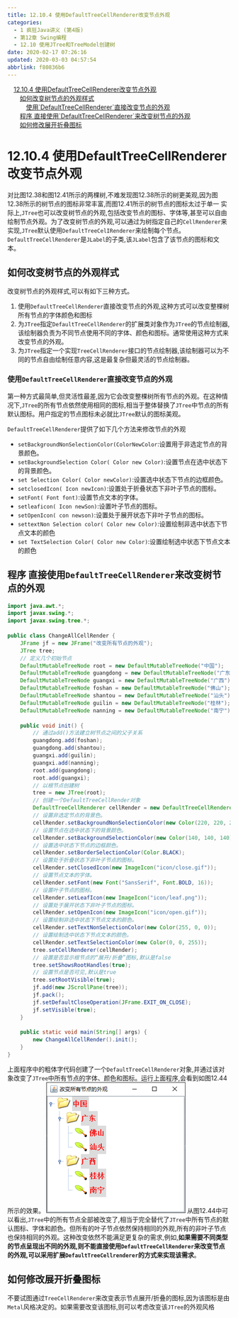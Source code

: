 ```yaml
---
title: 12.10.4 使用DefaultTreeCellRenderer改变节点外观
categories: 
  - 1 疯狂Java讲义 (第4版)
  - 第12章 Swing编程
  - 12.10 使用JTree和TreeModel创建树
date: 2020-02-17 07:26:16
updated: 2020-03-03 04:57:54
abbrlink: f80836b6
---
```

<div id='my_toc'><a href="/JavaReadingNotes/f80836b6/#12-10-4-使用DefaultTreeCellRenderer改变节点外观" class="header_1">12.10.4 使用DefaultTreeCellRenderer改变节点外观</a>&nbsp;<br><a href="/JavaReadingNotes/f80836b6/#如何改变树节点的外观样式" class="header_2">如何改变树节点的外观样式</a>&nbsp;<br><a href="/JavaReadingNotes/f80836b6/#使用-DefaultTreeCellRenderer-直接改变节点的外观" class="header_3">使用`DefaultTreeCellRenderer`直接改变节点的外观</a>&nbsp;<br><a href="/JavaReadingNotes/f80836b6/#程序-直接使用-DefaultTreeCellRenderer-来改变树节点的外观" class="header_2">程序 直接使用`DefaultTreeCellRenderer`来改变树节点的外观</a>&nbsp;<br><a href="/JavaReadingNotes/f80836b6/#如何修改展开折叠图标" class="header_2">如何修改展开折叠图标</a>&nbsp;<br></div>
<style>.header_1{margin-left: 1em;}.header_2{margin-left: 2em;}.header_3{margin-left: 3em;}.header_4{margin-left: 4em;}.header_5{margin-left: 5em;}.header_6{margin-left: 6em;}</style>
<!--more-->
<script>if (navigator.platform.search('arm')==-1){document.getElementById('my_toc').style.display = 'none';}var e,p = document.getElementsByTagName('p');while (p.length>0) {e = p[0];e.parentElement.removeChild(e);}</script>

<!--end-->
# 12.10.4 使用DefaultTreeCellRenderer改变节点外观
对比图12.38和图12.41所示的两棵树,不难发现图12.38所示的树更美观,因为图12.38所示的树节点的图标非常丰富,而图12.41所示的树节点的图标太过于单一
实际上,`JTree`也可以改变树节点的外观,包括改变节点的图标、字体等,甚至可以自由绘制节点外观。为了改变树节点的外观,可以通过为树指定自己的`CellRenderer`来实现,`JTree`默认使用`DefaultTreeCelIRenderer`来绘制每个节点。`DefaultTreeCellRenderer`是`JLabel`的子类,该`JLabel`包含了该节点的图标和文本。

## 如何改变树节点的外观样式
改变树节点的外观样式,可以有如下三种方式。
1. 使用`DefaultTreeCellRenderer`直接改变节点的外观,这种方式可以改变整棵树所有节点的字体颜色和图标
2. 为`JTree`指定`DefaultTreeCellRenderer`的扩展类对象作为`JTree`的节点绘制器,该绘制器负责为不同节点使用不同的字体、颜色和图标。通常使用这种方式来改变节点的外观。
3. 为`JTree`指定一个实现`TreeCellRenderer`接口的节点绘制器,该绘制器可以为不同的节点自由绘制任意内容,这是最复杂但最灵活的节点绘制器。

### 使用`DefaultTreeCellRenderer`直接改变节点的外观
第一种方式最简单,但灵活性最差,因为它会改变整棵树所有节点的外观。在这种情况下,`JTree`的所有节点依然使用相同的图标,相当于整体替换了`JTree`中节点的所有默认图标。用户指定的节点图标未必就比`JTree`默认的图标美观。

`DefaultTreeCellRenderer`提供了如下几个方法来修改节点的外观

- `setBackgroundNonSelectionColor(ColorNewColor`:设置用于非选定节点的背景颜色。
- `setBackgroundSelection Color( Color new Color)`:设置节点在选中状态下的背景颜色。
- `set Selection Color( Color newColor)`:设置选中状态下节点的边框颜色。
- `setclosedIcon( Icon newIcon)`:设置处于折叠状态下非叶子节点的图标。
- `setFont( Font font)`:设置节点文本的字体。
- `setleaficon( Icon newSon)`:设置叶子节点的图标。
- `setOpenIcon( con newson)`:设置处于展开状态下非叶子节点的图标。
- `settextNon Selection color( Color new Color)`:设置绘制非选中状态下节点文本的颜色
- `set TextSelection Color( Color new Color)`:设置绘制选中状态下节点文本的颜色

## 程序 直接使用`DefaultTreeCellRenderer`来改变树节点的外观
```java
import java.awt.*;
import javax.swing.*;
import javax.swing.tree.*;

public class ChangeAllCellRender {
    JFrame jf = new JFrame("改变所有节点的外观");
    JTree tree;
    // 定义几个初始节点
    DefaultMutableTreeNode root = new DefaultMutableTreeNode("中国");
    DefaultMutableTreeNode guangdong = new DefaultMutableTreeNode("广东");
    DefaultMutableTreeNode guangxi = new DefaultMutableTreeNode("广西");
    DefaultMutableTreeNode foshan = new DefaultMutableTreeNode("佛山");
    DefaultMutableTreeNode shantou = new DefaultMutableTreeNode("汕头");
    DefaultMutableTreeNode guilin = new DefaultMutableTreeNode("桂林");
    DefaultMutableTreeNode nanning = new DefaultMutableTreeNode("南宁");

    public void init() {
        // 通过add()方法建立树节点之间的父子关系
        guangdong.add(foshan);
        guangdong.add(shantou);
        guangxi.add(guilin);
        guangxi.add(nanning);
        root.add(guangdong);
        root.add(guangxi);
        // 以根节点创建树
        tree = new JTree(root);
        // 创建一个DefaultTreeCellRender对象
        DefaultTreeCellRenderer cellRender = new DefaultTreeCellRenderer();
        // 设置非选定节点的背景色。
        cellRender.setBackgroundNonSelectionColor(new Color(220, 220, 220));
        // 设置节点在选中状态下的背景颜色。
        cellRender.setBackgroundSelectionColor(new Color(140, 140, 140));
        // 设置选中状态下节点的边框颜色。
        cellRender.setBorderSelectionColor(Color.BLACK);
        // 设置处于折叠状态下非叶子节点的图标。
        cellRender.setClosedIcon(new ImageIcon("icon/close.gif"));
        // 设置节点文本的字体。
        cellRender.setFont(new Font("SansSerif", Font.BOLD, 16));
        // 设置叶子节点的图标。
        cellRender.setLeafIcon(new ImageIcon("icon/leaf.png"));
        // 设置处于展开状态下非叶子节点的图标。
        cellRender.setOpenIcon(new ImageIcon("icon/open.gif"));
        // 设置绘制非选中状态下节点文本的颜色。
        cellRender.setTextNonSelectionColor(new Color(255, 0, 0));
        // 设置绘制选中状态下节点文本的颜色。
        cellRender.setTextSelectionColor(new Color(0, 0, 255));
        tree.setCellRenderer(cellRender);
        // 设置是否显示根节点的“展开/折叠”图标,默认是false
        tree.setShowsRootHandles(true);
        // 设置节点是否可见,默认是true
        tree.setRootVisible(true);
        jf.add(new JScrollPane(tree));
        jf.pack();
        jf.setDefaultCloseOperation(JFrame.EXIT_ON_CLOSE);
        jf.setVisible(true);
    }

    public static void main(String[] args) {
        new ChangeAllCellRender().init();
    }
}
```
上面程序中的粗体字代码创建了一个`DefaultTreeCellRenderer`对象,并通过该对象改变了`JTree`中所有节点的字体、颜色和图标。运行上面程序,会看到如图12.44所示的效果。
![](https://raw.githubusercontent.com/lanlan2017/images/master/CrazyJavaHandout4/Chapter12/12.10.4/1.png)
从图12.44中可以看出,`JTree`中的所有节点全部被改变了,相当于完全替代了`JTree`中所有节点的默认图标、字体和颜色。但所有的叶子节点依然保持相同的外观,所有的非叶子节点也保持相同的外观。这种改变依然不能满足更复杂的需求,例如,**如果需要不同类型的节点呈现出不同的外观,则不能直接使用`DefaultTreeCellRenderer`来改变节点的外观,可以采用扩展`DefaultTreeCellrenderer`的方式来实现该需求**。

## 如何修改展开折叠图标
不要试图通过`TreeCellRenderer`来改变表示节点展开/折叠的图标,因为该图标是由`Metal`风格决定的。如果需要改变该图标,则可以考虑改变该`JTree`的外观风格

<!-- CrazyJavaHandout4/Chapter12/12.10.4/1 -->
